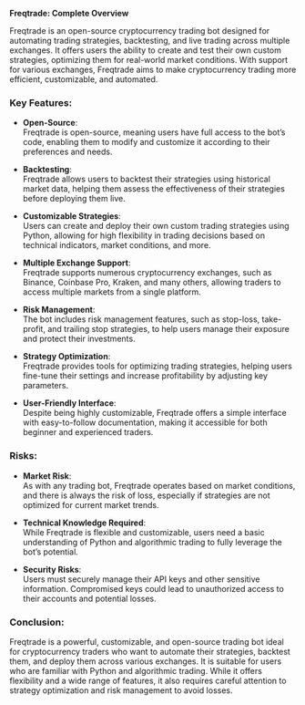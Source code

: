 **Freqtrade: Complete Overview**

Freqtrade is an open-source cryptocurrency trading bot designed for automating trading strategies, backtesting, and live trading across multiple exchanges. It offers users the ability to create and test their own custom strategies, optimizing them for real-world market conditions. With support for various exchanges, Freqtrade aims to make cryptocurrency trading more efficient, customizable, and automated.

### Key Features:
- **Open-Source**:  
   Freqtrade is open-source, meaning users have full access to the bot’s code, enabling them to modify and customize it according to their preferences and needs.

- **Backtesting**:  
   Freqtrade allows users to backtest their strategies using historical market data, helping them assess the effectiveness of their strategies before deploying them live.

- **Customizable Strategies**:  
   Users can create and deploy their own custom trading strategies using Python, allowing for high flexibility in trading decisions based on technical indicators, market conditions, and more.

- **Multiple Exchange Support**:  
   Freqtrade supports numerous cryptocurrency exchanges, such as Binance, Coinbase Pro, Kraken, and many others, allowing traders to access multiple markets from a single platform.

- **Risk Management**:  
   The bot includes risk management features, such as stop-loss, take-profit, and trailing stop strategies, to help users manage their exposure and protect their investments.

- **Strategy Optimization**:  
   Freqtrade provides tools for optimizing trading strategies, helping users fine-tune their settings and increase profitability by adjusting key parameters.

- **User-Friendly Interface**:  
   Despite being highly customizable, Freqtrade offers a simple interface with easy-to-follow documentation, making it accessible for both beginner and experienced traders.

### Risks:
- **Market Risk**:  
   As with any trading bot, Freqtrade operates based on market conditions, and there is always the risk of loss, especially if strategies are not optimized for current market trends.

- **Technical Knowledge Required**:  
   While Freqtrade is flexible and customizable, users need a basic understanding of Python and algorithmic trading to fully leverage the bot’s potential.

- **Security Risks**:  
   Users must securely manage their API keys and other sensitive information. Compromised keys could lead to unauthorized access to their accounts and potential losses.

### Conclusion:
Freqtrade is a powerful, customizable, and open-source trading bot ideal for cryptocurrency traders who want to automate their strategies, backtest them, and deploy them across various exchanges. It is suitable for users who are familiar with Python and algorithmic trading. While it offers flexibility and a wide range of features, it also requires careful attention to strategy optimization and risk management to avoid losses.
